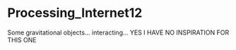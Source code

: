 # Processing_Internet12
Some gravitational objects... interacting... YES I HAVE NO INSPIRATION FOR THIS ONE
